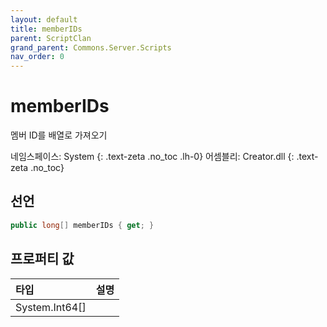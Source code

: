 ```yaml
---
layout: default
title: memberIDs
parent: ScriptClan
grand_parent: Commons.Server.Scripts
nav_order: 0
---
```


<!-- 아래로 편집 -->

# memberIDs
멤버 ID를 배열로 가져오기

네임스페이스: System
{: .text-zeta .no_toc .lh-0}
어셈블리: Creator.dll
{: .text-zeta .no_toc}

## 선언
```cs
public long[] memberIDs { get; }
```

## 프로퍼티 값

|타입|설명|
|:-|:-|
|System.Int64[]|
